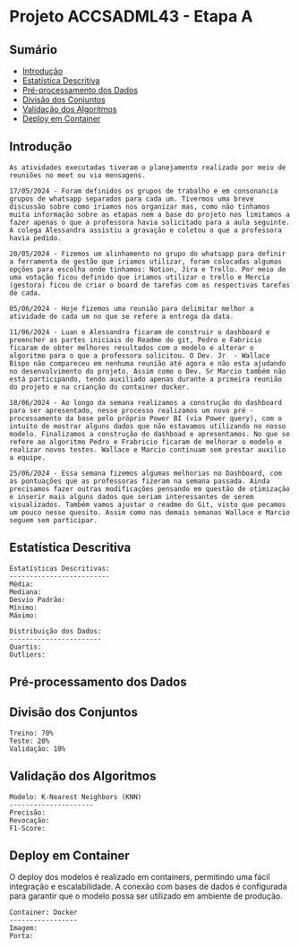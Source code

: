 # Projeto ACCSADML43 - Etapa A


## Sumário

- [Introdução](#introdução)
- [Estatística Descritiva](#estatística-descritiva)
- [Pré-processamento dos Dados](#pré-processamento-dos-dados)
- [Divisão dos Conjuntos](#divisão-dos-conjuntos)
- [Validação dos Algoritmos](#validação-dos-algoritmos)
- [Deploy em Container](#deploy-em-container)

## Introdução
```plaintext
As atividades executadas tiveram o planejamento realizado por meio de reuniões no meet ou via mensagens.

17/05/2024 - Foram definidos os grupos de trabalho e em consonancia grupos de whatsapp separados para cada um. Tivermos uma breve discussão sobre como iriamos nos organizar mas, como não tinhamos muita informação sobre as etapas nem a base do projeto nos limitamos a fazer apenas o que a professora havia solicitado para a aula seguinte. A colega Alessandra assistiu a gravação e coletou o que a professora havia pedido.

20/05/2024 - Fizemos um alinhamento no grupo do whatsapp para definir a ferramenta de gestão que iriamos utilizar, foram colocadas algumas opções para escolha onde tinhamos: Notion, Jira e Trello. Por meio de uma votação ficou definido que iriamos utilizar o trello e Mercia (gestora) ficou de criar o board de tarefas com as respectivas tarefas de cada.

05/06/2024 - Hoje fizemos uma reunião para delimitar melhor a atividade de cada um no que se refere a entrega da data.

11/06/2024 - Luan e Alessandra ficaram de construir o dashboard e preencher as partes iniciais do Readme do git, Pedro e Fabricio ficaram de obter melhores resultados com o modelo e alterar o algoritmo para o que a professora solicitou. O Dev. Jr  - Wallace Bispo não compareceu em nenhuma reunião até agora e não esta ajudando no desenvolvimento do projeto. Assim como o Dev. Sr Marcio também não está participando, tendo auxiliado apenas durante a primeira reunião do projeto e na crianção do container docker.

18/06/2024 - Ao longo da semana realizamos a construção do dashboard para ser apresentado, nesse processo realizamos um novo pré - processamento da base pelo próprio Power BI (via Power query), com o intuito de mostrar alguns dados que não estavamos utilizando no nosso modelo. Finalizamos a construção do dashboad e apresentamos. No que se refere ao algoritmo Pedro e Frabricio ficaram de melhorar o modelo e realizar novos testes. Wallace e Marcio continuam sem prestar auxilio a equipe.

25/06/2024 - Essa semana fizemos algumas melhorias no Dashboard, com as pontuações que as professoras fizeram na semana passada. Ainda precisamos fazer outras modificações pensando em questão de otimização e inserir mais alguns dados que seriam interessantes de serem visualizados. Também vamos ajustar o readme do Git, visto que pecamos um pouco nesse quesito. Assim como nas demais semanas Wallace e Marcio seguem sem participar.
```
## Estatística Descritiva


```plaintext
Estatísticas Descritivas:
-------------------------
Média: 
Mediana:
Desvio Padrão: 
Mínimo: 
Máximo:

Distribuição dos Dados:
-----------------------
Quartis: 
Outliers: 
```

## Pré-processamento dos Dados


## Divisão dos Conjuntos

```plaintext
Treino: 70%
Teste: 20%
Validação: 10%
```

## Validação dos Algoritmos


```plaintext
Modelo: K-Nearest Neighbors (KNN)
---------------------
Precisão: 
Revocação: 
F1-Score: 
```

## Deploy em Container
O deploy dos modelos é realizado em containers, permitindo uma fácil integração e escalabilidade. A conexão com bases de dados é configurada para garantir que o modelo possa ser utilizado em ambiente de produção.

```plaintext
Container: Docker
-----------------
Imagem: 
Porta: 
```
